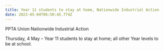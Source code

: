 ```yaml
---
title: Year 11 students to stay at home, Nationwide Industrial Action
date: 2023-05-04T06:50:45.774Z
---
```

PPTA Union Nationwide Industrial Action

Thursday, 4 May – Year 11 students to stay at home; all other Year levels to be at school.